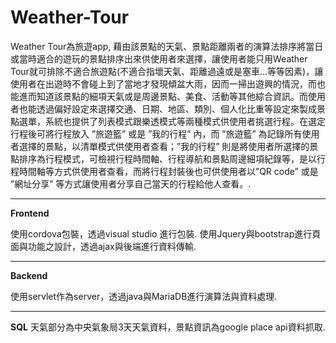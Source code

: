 # Weather-Tour

Weather Tour為旅遊app, 藉由該景點的天氣、景點距離兩者的演算法排序將當日或當時適合的遊玩的景點排序出來供使用者來選擇，讓使用者能只用Weather Tour就可排除不適合旅遊點(不適合指壞天氣、距離過遠或是塞車…等等因素)，讓使用者在出遊時不會碰上到了當地才發現傾盆大雨，因而一掃出遊興的情況，而也能進而知道該景點的細項天氣或是周邊景點、美食、活動等其他綜合資訊。而使用者也能透過偏好設定來選擇交通、日期、地區、類別、個人化比重等設定來製成景點選單，系統也提供了列表模式跟樂透模式等兩種模式供使用者挑選行程。在選定行程後可將行程放入 ”旅遊籃” 或是 ”我的行程” 內，而 ”旅遊籃” 為記錄所有使用者選擇的景點，以清單模式供使用者查看；”我的行程” 則是將使用者所選擇的景點排序為行程模式，可檢視行程時間軸、行程導航和景點周邊細項紀錄等，是以行程時間軸等方式供使用者查看，而將行程封裝後也可供使用者以”QR code” 或是 ”網址分享” 等方式讓使用者分享自己當天的行程給他人查看。.

---------------
**Frontend**

使用cordova包裝，透過visual studio 進行包裝.
使用Jquery與bootstrap進行頁面與功能之設計，透過ajax與後端進行資料傳輸.

---------------
**Backend**

使用servlet作為server，透過java與MariaDB進行演算法與資料處理.

---------------
**SQL**
天氣部分為中央氣象局3天天氣資料，景點資訊為google place api資料抓取.
